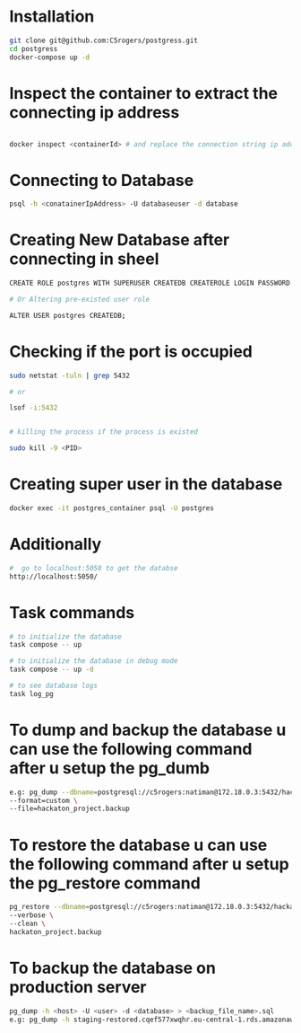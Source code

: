 # Installation

```sh
git clone git@github.com:C5rogers/postgress.git
cd postgress
docker-compose up -d
```

# Inspect the container to extract the connecting ip address

```sh

docker inspect <containerId> # and replace the connection string ip address form the inspect information provided
```

# Connecting to Database

```sh
psql -h <conatainerIpAddress> -U databaseuser -d database
```

# Creating New Database after connecting in sheel

```sh
CREATE ROLE postgres WITH SUPERUSER CREATEDB CREATEROLE LOGIN PASSWORD 'your_password';

# Or Altering pre-existed user role

ALTER USER postgres CREATEDB;

```

# Checking if the port is occupied

```sh
sudo netstat -tuln | grep 5432

# or

lsof -i:5432


# killing the process if the process is existed

sudo kill -9 <PID>

```

# Creating super user in the database

```sh
docker exec -it postgres_container psql -U postgres
```

# Additionally

```sh
#  go to localhost:5050 to get the databse
http://localhost:5050/

```

# Task commands

```sh
# to initialize the database
task compose -- up

# to initialize the database in debug mode
task compose -- up -d

# to see database logs
task log_pg
```

# To dump and backup the database u can use the following command after u setup the pg_dumb

```sh
e.g: pg_dump --dbname=postgresql://c5rogers:natiman@172.18.0.3:5432/hackaton_project \
--format=custom \
--file=hackaton_project.backup
```

# To restore the database u can use the following command after u setup the pg_restore command

```sh
pg_restore --dbname=postgresql://c5rogers:natiman@172.18.0.3:5432/hackaton_project\
--verbose \
--clean \
hackaton_project.backup
```

# To backup the database on production server

```sh
pg_dump -h <host> -U <user> -d <database> > <backup_file_name>.sql
e.g: pg_dump -h staging-restored.cqef577xwqhr.eu-central-1.rds.amazonaws.com -U postgres -d steep_meal > steep_meal_backup.sql
```

